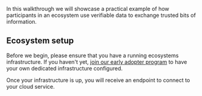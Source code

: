 In this walkthrough we will showcase a practical example of how participants in an ecosystem use verifiable data to exchange trusted bits of information.

## Ecosystem setup

Before we begin, please ensure that you have a running ecosystems infrastructure. If you haven't yet, [join our early adopter program](./early-adopter.md) to have your own dedicated infrastructure configured.

Once your infrastructure is up, you will receive an endpoint to connect to your cloud service.

